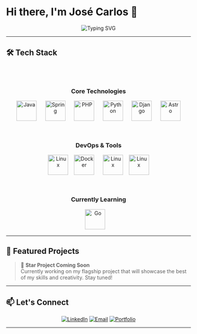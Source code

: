 # Hi there, I'm José Carlos 👋

<div align="center">
  <img src="https://readme-typing-svg.herokuapp.com?font=Fira+Code&pause=1000&color=5EEAD4&center=true&vCenter=true&width=435&lines=Software+Developer" alt="Typing SVG" />
</div>

---

## 🛠️ Tech Stack
<br><br>
<div align="center">
  
### Core Technologies

<p align="center">
  <img src="https://cdn.jsdelivr.net/gh/devicons/devicon/icons/java/java-original.svg" alt="Java" width="55" height="55"/>
  &nbsp;&nbsp;&nbsp;&nbsp;
  <img src="https://cdn.jsdelivr.net/gh/devicons/devicon/icons/spring/spring-original.svg" alt="Spring" width="55" height="55"/>
  &nbsp;&nbsp;&nbsp;&nbsp;
  <img src="https://cdn.jsdelivr.net/gh/devicons/devicon/icons/php/php-original.svg" alt="PHP" width="55" height="55"/>
  &nbsp;&nbsp;&nbsp;&nbsp;
  <img src="https://cdn.jsdelivr.net/gh/devicons/devicon/icons/python/python-original.svg" alt="Python" width="55" height="55"/>
  &nbsp;&nbsp;&nbsp;&nbsp;
  <img src="https://cdn.jsdelivr.net/gh/devicons/devicon/icons/django/django-plain.svg" alt="Django" width="55" height="55"/>
  &nbsp;&nbsp;&nbsp;&nbsp;
  <img src="https://cdn.jsdelivr.net/gh/devicons/devicon/icons/astro/astro-plain.svg" alt="Astro" width="55" height="55"/>
</p>

<br>

### DevOps & Tools
<p align="center">
  <img src="https://cdn.jsdelivr.net/gh/devicons/devicon/icons/prometheus/prometheus-original.svg" alt="Linux" width="55" height="55"/>
  &nbsp;&nbsp;
  <img src="https://cdn.jsdelivr.net/gh/devicons/devicon/icons/docker/docker-original.svg" alt="Docker" width="55" height="55"/>
  &nbsp;&nbsp;&nbsp;&nbsp;
  <img src="https://cdn.jsdelivr.net/gh/devicons/devicon/icons/linux/linux-original.svg" alt="Linux" width="55" height="55"/>
  &nbsp;&nbsp;
  <img src="https://cdn.jsdelivr.net/gh/devicons/devicon/icons/grafana/grafana-original.svg" alt="Linux" width="55" height="55"/>
</p>

<br>

### Currently Learning
<p align="center">
  <img src="https://cdn.jsdelivr.net/gh/devicons/devicon/icons/go/go-original.svg" alt="Go" width="55" height="55"/>
  &nbsp;&nbsp;&nbsp;&nbsp;

</p>
</div>


---

## 🌟 Featured Projects

> 🚧 **Star Project Coming Soon**  
> Currently working on my flagship project that will showcase the best of my skills and creativity. Stay tuned!



---

## 📫 Let's Connect

<div align="center">

[![LinkedIn](https://img.shields.io/badge/LinkedIn-0077B5?style=for-the-badge&logo=linkedin&logoColor=white)]([in/josé-carlos-cataluña-rubio-4251b1334](https://www.linkedin.com/in/jos%C3%A9-carlos-catalu%C3%B1a-rubio-4251b1334))
[![Email](https://img.shields.io/badge/Email-5EEAD4?style=for-the-badge&logo=gmail&logoColor=black)](mailto:contacto@josecarlosdev.com)
[![Portfolio](https://img.shields.io/badge/Portfolio-Coming_Soon-5EEAD4?style=for-the-badge&logo=web&logoColor=black)](#)

</div>

---


